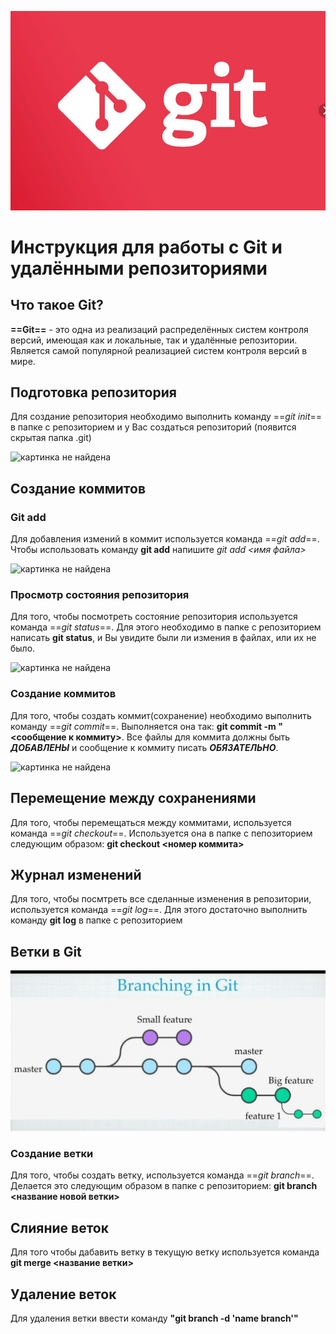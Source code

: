 ![картинка не найдена](Git.jpg)


# Инструкция для работы с Git и удалёнными репозиториями

## Что такое Git?
__==Git==__ - это одна из реализаций распределённых систем контроля версий, имеющая как и локальные, так и удалённые репозитории. Является самой популярной реализацией систем контроля версий в мире.
## Подготовка репозитория
Для создание репозитория необходимо выполнить команду ==*git init*==  в папке с репозиторием и у Вас создаться репозиторий (появится скрытая папка .git)

![картинка не найдена](git_init.JPG)

## Создание коммитов

### Git add
Для добавления измений в коммит используется команда ==*git add*==. Чтобы использовать команду **git add** напишите *git add <имя файла>*

![картинка не найдена](git_add.JPG)

### Просмотр состояния репозитория
Для того, чтобы посмотреть состояние репозитория используется команда ==*git status*==. Для этого необходимо в папке с репозиторием написать **git status**, и Вы увидите были ли измения в файлах, или их не было.

![картинка не найдена](git_status.JPG)

### Создание коммитов
Для того, чтобы создать коммит(сохранение) необходимо выполнить команду ==*git commit*==. Выполняется она так: **git commit -m "<сообщение к коммиту>**. Все файлы для коммита должны быть ***ДОБАВЛЕНЫ*** и сообщение к коммиту писать ***ОБЯЗАТЕЛЬНО***.

![картинка не найдена](git_commit.jpg)

## Перемещение между сохранениями
Для того, чтобы перемещаться между коммитами, используется команда ==*git checkout*==. Используется она в папке с пепозиторием следующим образом: **git checkout <номер коммита>**

## Журнал изменений
Для того, чтобы посмтреть все сделанные изменения в репозитории, используется команда ==*git log*==. Для этого достаточно выполнить команду **git log** в папке с репозиторием

## Ветки в Git

![картинка не найдена](git_branch.jpg)

### Создание ветки

Для того, чтобы создать ветку, используется команда ==*git branch*==. Делается это следующим образом в папке с репозиторием: **git branch <название новой ветки>**

## Слияние веток

Для того чтобы дабавить ветку в текущую ветку используется команда **git merge <название ветки>**

## Удаление веток
Для удаления ветки ввести команду **"git branch -d 'name branch'"**